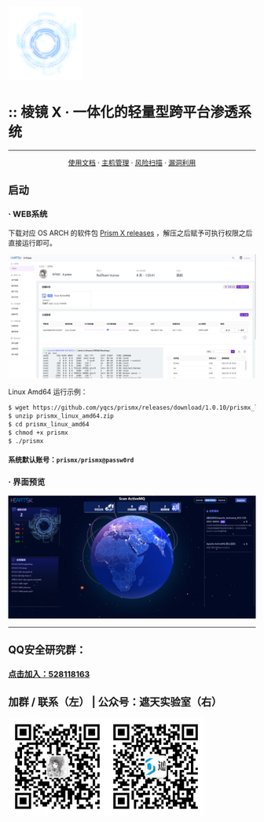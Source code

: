 <img src="public/static/scan.png" alt="pc_home" width="30%" />

# :: 棱镜 X · 一体化的轻量型跨平台渗透系统

----

<p align="center">
  <a href="https://prismx.io/guide" target="_blank">使用文档</a> ·
  <a href="">主机管理</a> ·
  <a href="">风险扫描</a> ·
  <a href="">漏洞利用</a> 
</p>

## 启动

### · WEB系统

下载对应 OS ARCH 的软件包 [Prism X releases](https://github.com/yqcs/heartsk_community/releases/)
，解压之后赋予可执行权限之后直接运行即可。

<img src="public/static/pc_home.jpg" alt="pc_home"/>


Linux Amd64 运行示例：

```bash
$ wget https://github.com/yqcs/prismx/releases/download/1.0.10/prismx_linux_amd64.zip
$ unzip prismx_linux_amd64.zip
$ cd prismx_linux_amd64
$ chmod +x prismx
$ ./prismx
```
#### 系统默认账号：`prismx/prismx@passw0rd`

### · 界面预览

<img src="public/static/view.jpg" alt="pc_home"/>

----

## QQ安全研究群：

### [点击加入：528118163](https://jq.qq.com/?_wv=1027&k=azWZhmSy)

## 加群 / 联系（左） | 公众号：遮天实验室（右）

<img src="public/static/wx.jpg" width="200"><img src="public/static/wx_qrcode.jpg" width="200">

